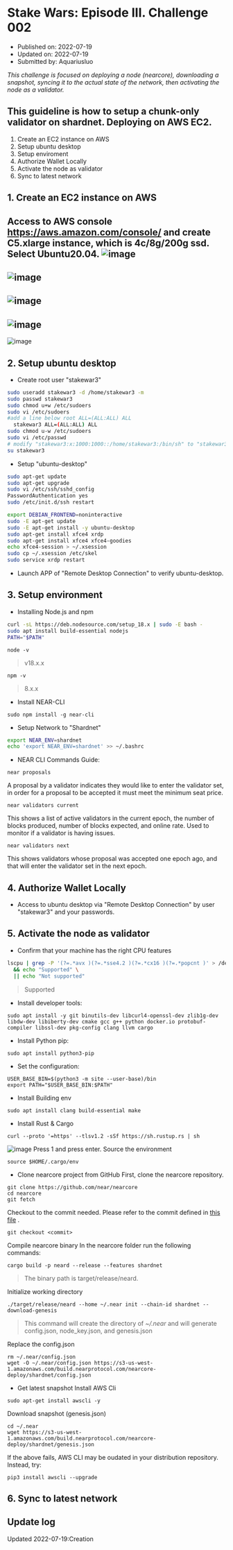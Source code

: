 # Stake Wars: Episode III. Challenge 002
* Published on: 2022-07-19
* Updated on: 2022-07-19
* Submitted by: Aquariusluo

*_This challenge is focused on deploying a node (nearcore), downloading a snapshot, syncing it to the actual state of the network, then activating the node as a validator._*

## This guideline is how to setup a chunk-only validator on shardnet. Deploying on AWS EC2.  

1. Create an EC2 instance on AWS
2. Setup ubuntu desktop
3. Setup enviroment 
4. Authorize Wallet Locally
5. Activate the node as validator
6. Sync to latest network

## 1. Create an EC2 instance on AWS
Access to AWS console https://aws.amazon.com/console/ and create C5.xlarge instance, which is 4c/8g/200g ssd. Select Ubuntu20.04. 
![image](https://github.com/aquariusluo/Stakewars-III/blob/main/challenges/images/val-1.png)
---
![image](https://github.com/aquariusluo/Stakewars-III/blob/main/challenges/images/val-2.png)
---
![image](https://github.com/aquariusluo/Stakewars-III/blob/main/challenges/images/val-3.png)
---
![image](https://github.com/aquariusluo/Stakewars-III/blob/main/challenges/images/val-4.png)
---
![image](https://github.com/aquariusluo/Stakewars-III/blob/main/challenges/images/val-5.png)

## 2. Setup ubuntu desktop
* Create root user "stakewar3"
```bash
sudo useradd stakewar3 -d /home/stakewar3 -m
sudo passwd stakewar3
sudo chmod u+w /etc/sudoers
sudo vi /etc/sudoers
#add a line below root ALL=(ALL:ALL) ALL 
  stakewar3 ALL=(ALL:ALL) ALL
sudo chmod u-w /etc/sudoers
sudo vi /etc/passwd
# modify "stakewar3:x:1000:1000::/home/stakewar3:/bin/sh" to "stakewar3:x:1000:1000::/home/stakewar3:/bin/bash"
su stakewar3
```
* Setup "ubuntu-desktop"
```bash
sudo apt-get update
sudo apt-get upgrade
sudo vi /etc/ssh/sshd_config
PasswordAuthentication yes
sudo /etc/init.d/ssh restart

export DEBIAN_FRONTEND=noninteractive
sudo -E apt-get update
sudo -E apt-get install -y ubuntu-desktop
sudo apt-get install xfce4 xrdp
sudo apt-get install xfce4 xfce4-goodies
echo xfce4-session > ~/.xsession
sudo cp ~/.xsession /etc/skel
sudo service xrdp restart
```
* Launch APP of "Remote Desktop Connection" to verify ubuntu-desktop.

## 3. Setup environment
*  Installing Node.js and npm
```bash
curl -sL https://deb.nodesource.com/setup_18.x | sudo -E bash -  
sudo apt install build-essential nodejs
PATH="$PATH"
```
```
node -v
```
> v18.x.x
```
npm -v
```
> 8.x.x

* Install NEAR-CLI
```base
sudo npm install -g near-cli
```
* Setup Network to "Shardnet"
```bash
export NEAR_ENV=shardnet
echo 'export NEAR_ENV=shardnet' >> ~/.bashrc
```
* NEAR CLI Commands Guide:

```
near proposals
```
A proposal by a validator indicates they would like to enter the validator set, in order for a proposal to be accepted it must meet the minimum seat price.

```
near validators current
```
This shows a list of active validators in the current epoch, the number of blocks produced, number of blocks expected, and online rate. Used to monitor if a validator is having issues.
```
near validators next
```
This shows validators whose proposal was accepted one epoch ago, and that will enter the validator set in the next epoch.
## 4. Authorize Wallet Locally
* Access to ubuntu desktop via "Remote Desktop Connection" by user "stakewar3" and your passwords.


## 5. Activate the node as validator
* Confirm that your machine has the right CPU features
```bash
lscpu | grep -P '(?=.*avx )(?=.*sse4.2 )(?=.*cx16 )(?=.*popcnt )' > /dev/null \
  && echo "Supported" \
  || echo "Not supported"
```
> Supported
* Install developer tools:
```
sudo apt install -y git binutils-dev libcurl4-openssl-dev zlib1g-dev libdw-dev libiberty-dev cmake gcc g++ python docker.io protobuf-compiler libssl-dev pkg-config clang llvm cargo
```
* Install Python pip:
```
sudo apt install python3-pip
```
* Set the configuration:
```
USER_BASE_BIN=$(python3 -m site --user-base)/bin
export PATH="$USER_BASE_BIN:$PATH"
```
* Install Building env
```
sudo apt install clang build-essential make
```
* Install Rust & Cargo
```
curl --proto '=https' --tlsv1.2 -sSf https://sh.rustup.rs | sh
```
![image](https://github.com/near/stakewars-iii/raw/main/challenges/images/rust.png)
Press 1 and press enter.
Source the environment
```
source $HOME/.cargo/env
```
* Clone nearcore project from GitHub
First, clone the nearcore repository.
```
git clone https://github.com/near/nearcore
cd nearcore
git fetch
```
Checkout to the commit needed. Please refer to the commit defined in [this file](https://github.com/near/stakewars-iii/blob/main/challenges/commit.md) .
```
git checkout <commit>
```
Compile nearcore binary
In the nearcore folder run the following commands:
```
cargo build -p neard --release --features shardnet
```
> The binary path is target/release/neard.  

Initialize working directory
```
./target/release/neard --home ~/.near init --chain-id shardnet --download-genesis
```
> This command will create the directory of *~/.near* and will generate config.json, node_key.json, and genesis.json  

Replace the config.json
```
rm ~/.near/config.json
wget -O ~/.near/config.json https://s3-us-west-1.amazonaws.com/build.nearprotocol.com/nearcore-deploy/shardnet/config.json
```
* Get latest snapshot
Install AWS Cli  
```
sudo apt-get install awscli -y
```
Download snapshot (genesis.json)   
```
cd ~/.near
wget https://s3-us-west-1.amazonaws.com/build.nearprotocol.com/nearcore-deploy/shardnet/genesis.json
```
If the above fails, AWS CLI may be oudated in your distribution repository. Instead, try:
```
pip3 install awscli --upgrade
```


## 6. Sync to latest network

## Update log

Updated 2022-07-19:Creation

